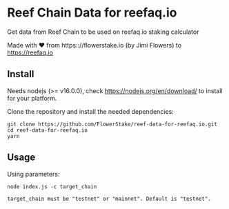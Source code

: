 # Reef Chain Data for reefaq.io

Get data from Reef Chain to be used on reefaq.io staking calculator

Made with ❤️  from https:://flowerstake.io (by Jimi Flowers) to https://reefaq.io

## Install

Needs nodejs (>= v16.0.0), check https://nodejs.org/en/download/ to install for your platform.

Clone the repository and install the needed dependencies:

```
git clone https://github.com/FlowerStake/reef-data-for-reefaq.io.git
cd reef-data-for-reefaq.io
yarn
```

## Usage

Using parameters:

```
node index.js -c target_chain

target_chain must be "testnet" or "mainnet". Default is "testnet".
```
